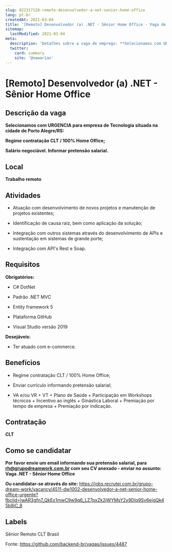 ```yaml
---
slug: 822317128-remoto-desenvolvedor-a-net-senior-home-office
lang: pt-br
createdAt: 2021-03-04
title: '[Remoto] Desenvolvedor (a) .NET - Sênior Home Office - Vaga de Emprego'
sitemap:
  lastModified: 2021-03-04
meta:
  description: 'Detalhes sobre a vaga de emprego: **Selecionamos com URGENCIA para empresa de Tecnologia situada na cidade de Porto Alegre/RS:** **Regime contratação CLT / 100% Home Office;**  **Salário negociável. Informar pretensão salarial.**'
  twitter:
    card: summary
    site: '@nawarian'
---
```


# [Remoto] Desenvolvedor (a) .NET - Sênior Home Office

## Descrição da vaga

**Selecionamos com URGENCIA para empresa de Tecnologia situada na cidade de Porto Alegre/RS:**

**Regime contratação CLT / 100% Home Office;** 

**Salário negociável. Informar pretensão salarial.**

## Local

**Trabalho remoto**

## Atividades

- Atuação com desenvolvimento de novos projetos e manutenção de projetos existentes;

- Identificação de causa raiz, bem como aplicação da solução;

- Integração com outros sistemas através do desenvolvimento de APIs e sustentação em sistemas de grande porte;

- Integração com API's Rest e Soap.

## Requisitos

**Obrigatórios:**
- C# DotNet

- Padrão .NET MVC

- Entity framework 5

- Plataforma GitHub

- Visual Studio versão 2019

**Desejáveis:**
- Ter atuado com e-commerce.

## Benefícios
- Regime contratação CLT / 100% Home Office;

- Enviar currículo informando pretensão salarial;

- VA e/ou VR + VT + Plano de Saúde + Participação em Workshops técnicos + Incentivo ao inglês + Ginástica Laboral + 
Premiação por tempo de empresa + Premiação por indicação.

## Contratação

**CLT**

## Como se candidatar

**Por favor envie um email informando sua pretensão salarial, para rh@grupodreamwork.com.br com seu CV anexado - enviar no assunto: Vaga .NET - Sênior Home Office**

**Ou candidatar-se através do site:** https://jobs.recrutei.com.br/grupo-dream-work/vacancy/4511-dw1002-desenvolvedor-a-net-senior-home-office-urgente?fbclid=IwAR3gfn7_QkEx1mwC9w9q6_LZ7pxZk2jWYMsY2x9Dlq9Sv6ejgQk45b8jC_8


## Labels
Sênior
Remoto
CLT
Brasil

Fonte: https://github.com/backend-br/vagas/issues/4487